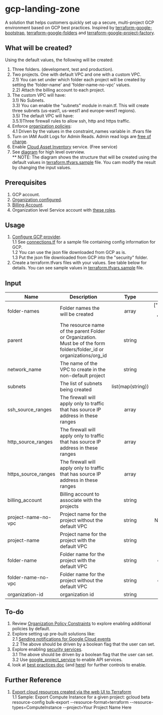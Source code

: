 # gcp-landing-zone
A solution that helps customers quickly set up a secure, multi-project GCP environment based on GCP best practices.
Inspired by [terraform-google-bootstrap](https://github.com/terraform-google-modules/terraform-google-bootstrap), [terraform-google-folders](https://github.com/terraform-google-modules/terraform-google-folders) and [terraform-google-project-factory](https://github.com/terraform-google-modules/terraform-google-project-factory).

## What will be created?
Using the default values, the following will be created:
1) Three folders. (development, test and production).
2) Two projects. One with default VPC and one with a custom VPC. <br/>
    2.1) You can set under which folder each project will be created by setting the 'folder-name' and 'folder-name-no-vpc' values.<br/>
    2.2) Attach the billing account to each project.
3) The custom VPC will have: <br/>
    3.1) No Subnets. <br/>
    3.3) You can enable the "subnets" module in main.tf. This will create three subnets (us-east1, us-west1 and europe-west1 regions). <br/>
3.5) The default VPC will have:<br/>
    3.5.1)Three firewall rules to allow ssh, http and https traffic. <br/>
4) Enforce [organization policies](https://cloud.google.com/resource-manager/docs/organization-policy/org-policy-constraints): <br/>
    4.1 Driven by the values in the constraint_names variable in .tfvars file<br/>
5) Turn on IAM Audit Logs for Admin Reads. Admin read logs are [free of charge](https://cloud.google.com/audit-logs). 
6) Enable [Cloud Asset Inventory](https://cloud.google.com/asset-inventory) service. (Free service)
7) See [diagram](https://github.com/UriKatsirPrivate/gcp-landing-zone/blob/master/docs/LandingZone.pdf) for high level overview. <br/>
** NOTE: The diagram shows the structure that will be created using the default values in [terraform.tfvars.sample](https://github.com/UriKatsirPrivate/gcp-landing-zone/blob/master/terraform.tfvars.sample) file. You cam modify the result by changing the input values.

## Prerequisites
1) GCP account.
2) [Organization configured](https://cloud.google.com/resource-manager/docs/creating-managing-organization).
3) [Billing Account](https://cloud.google.com/billing/docs/how-to/manage-billing-account).
4) Organization level Service account with [these roles](https://github.com/UriKatsirPrivate/gcp-landing-zone/blob/master/docs/ServiceAccount.png).

## Usage
1. [Configure GCP provider](https://learn.hashicorp.com/terraform/gcp/build#configuration). <br/>
    1.1 See [connections.tf](https://github.com/UriKatsirPrivate/gcp-landing-zone/blob/master/connections.tf) for a sample file containing config information for GCP. <br/>
    1.2 You can use the json file downloaded from GCP as is. <br/>
    1.3 Put the json file downloaded from GCP into the "security" folder. <br/>
2. Create a terraform.tfvars files with your values. See table below for details. You can see sample values in [terraform.tfvars.sample](https://github.com/UriKatsirPrivate/gcp-landing-zone/blob/master/terraform.tfvars.sample) file.


## Input
| Name | Description | Type | Default | Required |
|------|-------------|:----:|:-----:|:-----:|
| folder-names | Folder names the will be created | array | ["development", "test", "production"] | yes |
| parent | The resource name of the parent Folder or Organization. Must be of the form folders/folder_id or organizations/org_id | string | n/a | yes |
| network_name | The name of the VPC to create in the non-default project | string | n/a | yes |
| subnets | The list of subnets being created | list(map(string)) | n/a | yes |
| ssh_source_ranges | The firewall will apply only to traffic that has source IP address in these ranges  | array | ["0.0.0.0/0"] | yes |
| http_source_ranges | The firewall will apply only to traffic that has source IP address in these ranges  | array | ["0.0.0.0/0"] | yes |
| https_source_ranges | The firewall will apply only to traffic that has source IP address in these ranges  | array | ["0.0.0.0/0"] | yes |
| billing_account | Billing account to associate with the projects | string | n/a | yes |
| project-name-no-vpc | Project name for the project without the default VPC | string | No Default VPC | yes |
| project-name | Project name for the project with the default VPC | string | Default VPC | yes |
| folder-name | Folder name for the project with the default VPC | string | development | yes |
| folder-name-no-vpc | Folder name for the project without the default VPC | string | development | yes |
| organization-id | organization id | string | n/a | yes |


## To-do
1. Review [Organization Policy Constraints](https://cloud.google.com/resource-manager/docs/organization-policy/org-policy-constraints) to explore enabling additional policies by default.
2. Explore setting up pre-built solutions like:<br/>
    2.1 [Sending notifications for Google Cloud events](https://cloud.google.com/solutions/sending-notifications-for-google-cloud-events) <br/>
    2.2 The above should be driven by a boolean flag that the user can set.<br/>
3. Explore enabling [security services](https://cloud.google.com/security/products). <br/>
    3.1 The above should be driven by a boolean flag that the user can set.<br/>
    3.2 Use [google_project_service](https://www.terraform.io/docs/providers/google/r/google_project_service.html) to enable API services.
4. look at [best practices doc](http://go/gcp-security-bp) (and [here](http://go/gcp-security-bp-doc)) for further controls to enable.

## Further Reference
1. [Export cloud resources created via the web UI to Terraform](https://cloud.google.com/sdk/gcloud/reference/beta/resource-config/bulk-export) <br/>
1.1 Sample: Export Compute Instance for a given project: gcloud beta resource-config bulk-export --resource-format=terraform --resource-types=ComputeInstance --project=Your Project Name Here